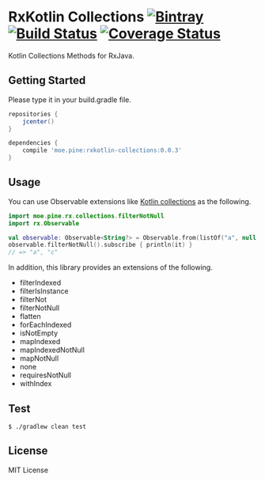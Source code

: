 # RxKotlin Collections [![Bintray](https://img.shields.io/bintray/v/pinemz/maven/rxkotlin-collections.svg)](https://bintray.com/pinemz/maven/rxkotlin-collections/view) [![Build Status](https://travis-ci.org/pine613/rxkotlin-collections.svg?branch=master)](https://travis-ci.org/pine613/rxkotlin-collections) [![Coverage Status](https://coveralls.io/repos/github/pine613/rxkotlin-collections/badge.svg?branch=master)](https://coveralls.io/github/pine613/rxkotlin-collections?branch=master)
Kotlin Collections Methods for RxJava.

## Getting Started
Please type it in your build.gradle file.

```groovy
repositories {
    jcenter()
}

dependencies {
    compile 'moe.pine:rxkotlin-collections:0.0.3'
}
```

## Usage
You can use Observable extensions like [Kotlin collections](https://kotlinlang.org/api/latest/jvm/stdlib/kotlin.collections/) as the following.

```kotlin
import moe.pine.rx.collections.filterNotNull
import rx.Observable

val observable: Observable<String?> = Observable.from(listOf("a", null, "c"))
observable.filterNotNull().subscribe { println(it) }
// => "a", "c"
```

In addition, this library provides an extensions of the following.

- filterIndexed
- filterIsInstance
- filterNot
- filterNotNull
- flatten
- forEachIndexed
- isNotEmpty
- mapIndexed
- mapIndexedNotNull
- mapNotNull
- none
- requiresNotNull
- withIndex

## Test
```
$ ./gradlew clean test
```

## License
MIT License

